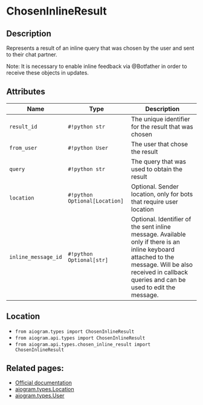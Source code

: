 # ChosenInlineResult

## Description

Represents a result of an inline query that was chosen by the user and sent to their chat partner.

Note: It is necessary to enable inline feedback via @Botfather in order to receive these objects in updates.


## Attributes

| Name | Type | Description |
| - | - | - |
| `result_id` | `#!python str` | The unique identifier for the result that was chosen |
| `from_user` | `#!python User` | The user that chose the result |
| `query` | `#!python str` | The query that was used to obtain the result |
| `location` | `#!python Optional[Location]` | Optional. Sender location, only for bots that require user location |
| `inline_message_id` | `#!python Optional[str]` | Optional. Identifier of the sent inline message. Available only if there is an inline keyboard attached to the message. Will be also received in callback queries and can be used to edit the message. |



## Location

- `from aiogram.types import ChosenInlineResult`
- `from aiogram.api.types import ChosenInlineResult`
- `from aiogram.api.types.chosen_inline_result import ChosenInlineResult`

## Related pages:

- [Official documentation](https://core.telegram.org/bots/api#choseninlineresult)
- [aiogram.types.Location](../types/location.md)
- [aiogram.types.User](../types/user.md)

